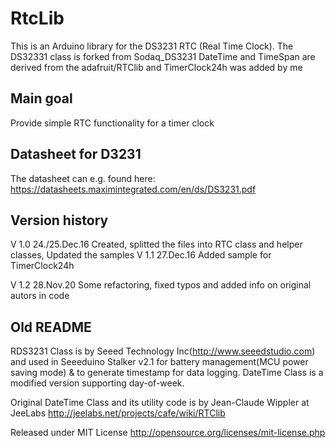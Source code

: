 # RtcLib

This is an Arduino library for the DS3231 RTC (Real Time Clock).
The DS32331 class is forked from Sodaq_DS3231
DateTime and TimeSpan are derived from the adafruit/RTClib
and TimerClock24h was added by me

## Main goal
Provide simple RTC functionality for a timer clock 

## Datasheet for D3231
The datasheet can e.g. found here: https://datasheets.maximintegrated.com/en/ds/DS3231.pdf

## Version history
V 1.0
24./25.Dec.16	Created, splitted the files into RTC class and helper classes,
				Updated the samples
V 1.1
27.Dec.16       Added sample for TimerClock24h

V 1.2
28.Nov.20       Some refactoring, fixed typos and added info on original autors in code


## Old README

RDS3231 Class is by Seeed Technology Inc(http://www.seeedstudio.com) and used
in Seeeduino Stalker v2.1 for battery management(MCU power saving mode)
& to generate timestamp for data logging. DateTime Class is a modified
version supporting day-of-week.

Original DateTime Class and its utility code is by Jean-Claude Wippler at JeeLabs
http://jeelabs.net/projects/cafe/wiki/RTClib 

Released under MIT License http://opensource.org/licenses/mit-license.php

